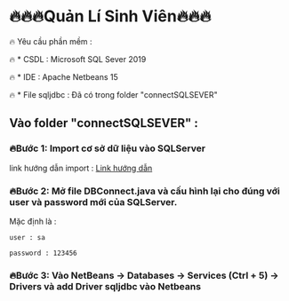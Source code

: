 # 🔥🔥🔥Quản Lí Sinh Viên🔥🔥🔥
🔥 Yêu cầu phần mềm :

🔥 * CSDL : Microsoft SQL Sever 2019

🔥 * IDE : Apache Netbeans 15

🔥 * File sqljdbc : Đã có trong folder "connectSQLSEVER"

## **Vào folder "connectSQLSEVER" :**

### 🔥**Bước 1: Import cơ sở dữ liệu vào SQLServer** 

link hướng dẫn import : [Link hướng dẫn](https://atpweb.vn/blog/huong-dan-cac-cach-import-file-sql-vao-sql-server/)

### 🔥**Bước 2: Mở file DBConnect.java và cấu hình lại cho đúng với user và password mới của SQLServer.** 

Mặc định là : 
	
	user : sa
	
	password : 123456

### 🔥**Bước 3: Vào NetBeans -> Databases -> Services (Ctrl + 5) -> Drivers và add Driver sqljdbc vào Netbeans**
